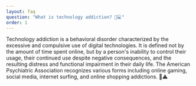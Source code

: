 ```yaml
---
layout: faq
question: "What is technology addiction? 🤔💻"
order: 1
---
```


Technology addiction is a behavioral disorder characterized by the excessive and compulsive use of digital technologies. It is defined not by the amount of time spent online, but by a person's inability to control their usage, their continued use despite negative consequences, and the resulting distress and functional impairment in their daily life. The American Psychiatric Association recognizes various forms including online gaming, social media, internet surfing, and online shopping addictions. 📱⚠️